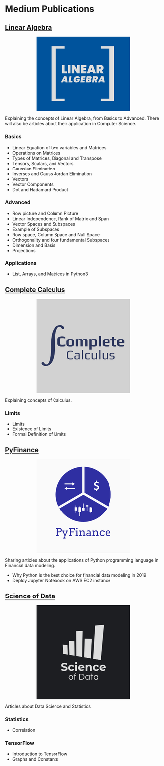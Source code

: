 # Medium Publications

## [Linear Algebra](https://medium.com/linear-algebra)

<img style=" display: block;
     max-width: 60%;
    height: auto;
    margin: auto;
    float: none!important;" src="Linear Algebra/Logo/linalg.png"
    alt ="publication-logo"/>  
    

Explaining the concepts of Linear Algebra, from Basics to Advanced. There will also be articles about their application in Computer Science. 

### Basics

* Linear Equation of two variables and Matrices
* Operations on Matrices
* Types of Matrices, Diagonal and Transpose
* Tensors, Scalars, and Vectors
* Gaussian Elimination
* Inverses and Gauss Jordan Elimination
* Vectors
* Vector Components
* Dot and Hadamard Product

### Advanced

* Row picture and Column Picture
* Linear Independence, Rank of Matrix and Span
* Vector Spaces and Subspaces
* Example of Subspaces
* Row space, Column Space and Null Space  
* Orthogonality and four fundamental Subspaces  
* Dimension and Basis  
* Projections  

### Applications

* List, Arrays, and Matrices in Python3

## [Complete Calculus](https://medium.com/complete-calculus)   

<img style=" display: block;
     max-width: 60%;
    height: auto;
    margin: auto;
    float: none!important;" src="Complete Calculus/Logo/cal2.png"
    alt ="publication-logo"/>  

Explaining concepts of Calculus.

### Limits
* Limits
* Existence of Limits
* Formal Definition of Limits

## [PyFinance](https://medium.com/pyfinance)

<img style=" display: block;
     max-width: 60%;
    height: auto;
    margin: auto;
    float: none!important;" src="PyFinance/Logo/pyfin2.png"
    alt ="publication-logo"/>  

Sharing articles about the applications of Python programming language in Financial data modeling.

* Why Python is the best choice for financial data modeling in 2019
* Deploy Jupyter Notebook on AWS EC2 instance  

## [Science of Data](https://medium.com/science-of-data)

<img style=" display: block;
     max-width: 60%;
    height: auto;
    margin: auto;
    float: none!important;" src="Science of Data/Logo/pub_logo.png"
    alt ="publication-logo"/>  

Articles about Data Science and Statistics

### Statistics  
* Correlation  

### TensorFlow
* Introduction to TensorFlow  
* Graphs and Constants